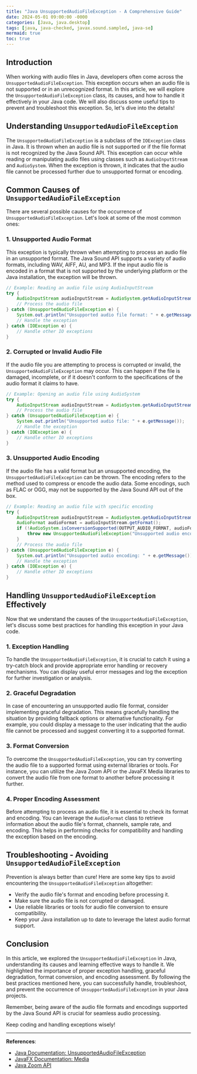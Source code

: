 ```yaml
---
title: "Java UnsupportedAudioFileException - A Comprehensive Guide"
date: 2024-05-01 09:00:00 -0000
categories: [Java, java.desktop]
tags: [java, java-checked, javax.sound.sampled, java-se]
mermaid: true
toc: true
---
```



## Introduction

When working with audio files in Java, developers often come across the `UnsupportedAudioFileException`. This exception occurs when an audio file is not supported or in an unrecognized format. In this article, we will explore the `UnsupportedAudioFileException` class, its causes, and how to handle it effectively in your Java code. We will also discuss some useful tips to prevent and troubleshoot this exception. So, let's dive into the details!

## Understanding `UnsupportedAudioFileException`

The `UnsupportedAudioFileException` is a subclass of the `IOException` class in Java. It is thrown when an audio file is not supported or if the file format is not recognized by the Java Sound API. This exception can occur while reading or manipulating audio files using classes such as `AudioInputStream` and `AudioSystem`. When the exception is thrown, it indicates that the audio file cannot be processed further due to unsupported format or encoding.

## Common Causes of `UnsupportedAudioFileException`

There are several possible causes for the occurrence of `UnsupportedAudioFileException`. Let's look at some of the most common ones:

### 1. Unsupported Audio Format

This exception is typically thrown when attempting to process an audio file in an unsupported format. The Java Sound API supports a variety of audio formats, including WAV, AIFF, AU, and MP3. If the input audio file is encoded in a format that is not supported by the underlying platform or the Java installation, the exception will be thrown.

```java
// Example: Reading an audio file using AudioInputStream
try {
    AudioInputStream audioInputStream = AudioSystem.getAudioInputStream(file);
    // Process the audio file
} catch (UnsupportedAudioFileException e) {
    System.out.println("Unsupported audio file format: " + e.getMessage());
    // Handle the exception
} catch (IOException e) {
    // Handle other IO exceptions
}
```

### 2. Corrupted or Invalid Audio File

If the audio file you are attempting to process is corrupted or invalid, the `UnsupportedAudioFileException` may occur. This can happen if the file is damaged, incomplete, or if it doesn't conform to the specifications of the audio format it claims to have.

```java
// Example: Opening an audio file using AudioSystem
try {
    AudioInputStream audioInputStream = AudioSystem.getAudioInputStream(file);
    // Process the audio file
} catch (UnsupportedAudioFileException e) {
    System.out.println("Unsupported audio file: " + e.getMessage());
    // Handle the exception
} catch (IOException e) {
    // Handle other IO exceptions
}
```

### 3. Unsupported Audio Encoding

If the audio file has a valid format but an unsupported encoding, the `UnsupportedAudioFileException` can be thrown. The encoding refers to the method used to compress or encode the audio data. Some encodings, such as FLAC or OGG, may not be supported by the Java Sound API out of the box.

```java
// Example: Reading an audio file with specific encoding
try {
    AudioInputStream audioInputStream = AudioSystem.getAudioInputStream(file);
    AudioFormat audioFormat = audioInputStream.getFormat();
    if (!AudioSystem.isConversionSupported(OUTPUT_AUDIO_FORMAT, audioFormat)) {
        throw new UnsupportedAudioFileException("Unsupported audio encoding");
    }
    // Process the audio file
} catch (UnsupportedAudioFileException e) {
    System.out.println("Unsupported audio encoding: " + e.getMessage());
    // Handle the exception
} catch (IOException e) {
    // Handle other IO exceptions
}
```

## Handling `UnsupportedAudioFileException` Effectively

Now that we understand the causes of the `UnsupportedAudioFileException`, let's discuss some best practices for handling this exception in your Java code.

### 1. Exception Handling

To handle the `UnsupportedAudioFileException`, it is crucial to catch it using a try-catch block and provide appropriate error handling or recovery mechanisms. You can display useful error messages and log the exception for further investigation or analysis.

### 2. Graceful Degradation

In case of encountering an unsupported audio file format, consider implementing graceful degradation. This means gracefully handling the situation by providing fallback options or alternative functionality. For example, you could display a message to the user indicating that the audio file cannot be processed and suggest converting it to a supported format.

### 3. Format Conversion

To overcome the `UnsupportedAudioFileException`, you can try converting the audio file to a supported format using external libraries or tools. For instance, you can utilize the Java Zoom API or the JavaFX Media libraries to convert the audio file from one format to another before processing it further.

### 4. Proper Encoding Assessment

Before attempting to process an audio file, it is essential to check its format and encoding. You can leverage the `AudioFormat` class to retrieve information about the audio file's format, channels, sample rate, and encoding. This helps in performing checks for compatibility and handling the exception based on the encoding.

## Troubleshooting - Avoiding `UnsupportedAudioFileException`

Prevention is always better than cure! Here are some key tips to avoid encountering the `UnsupportedAudioFileException` altogether:

- Verify the audio file's format and encoding before processing it.
- Make sure the audio file is not corrupted or damaged.
- Use reliable libraries or tools for audio file conversion to ensure compatibility.
- Keep your Java installation up to date to leverage the latest audio format support.

## Conclusion

In this article, we explored the `UnsupportedAudioFileException` in Java, understanding its causes and learning effective ways to handle it. We highlighted the importance of proper exception handling, graceful degradation, format conversion, and encoding assessment. By following the best practices mentioned here, you can successfully handle, troubleshoot, and prevent the occurrence of `UnsupportedAudioFileException` in your Java projects.

Remember, being aware of the audio file formats and encodings supported by the Java Sound API is crucial for seamless audio processing.

Keep coding and handling exceptions wisely!

---

**References**:
- [Java Documentation: UnsupportedAudioFileException](https://docs.oracle.com/en/java/javase/17/docs/api/java.desktop/javax/sound/sampled/UnsupportedAudioFileException.html)
- [JavaFX Documentation: Media](https://openjfx.io/javadoc/17/javafx.media/javafx/scene/media/package-summary.html)
- [Java Zoom API](https://www.javazoom.net/)
